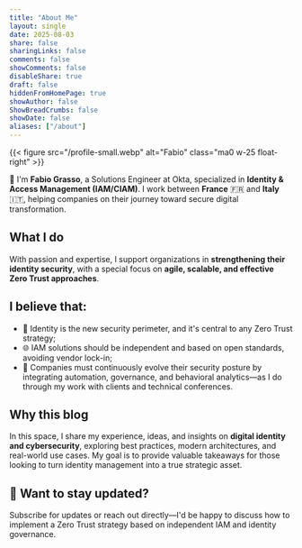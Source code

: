 ```yaml
---
title: "About Me"
layout: single
date: 2025-08-03
share: false
sharingLinks: false
comments: false
showComments: false
disableShare: true
draft: false
hiddenFromHomePage: true
showAuthor: false
ShowBreadCrumbs: false
showDate: false
aliases: ["/about"]
---
```


{{< figure src="/profile-small.webp" alt="Fabio" class="ma0 w-25 float-right" >}}

👋 I'm **Fabio Grasso**, a Solutions Engineer at Okta, specialized in **Identity & Access Management (IAM/CIAM)**. I work between **France** 🇫🇷 and **Italy** 🇮🇹, helping companies on their journey toward secure digital transformation.
<!-- <span style="font-size:28px;letter-spacing:4px">🧡💻📷🏀🎱🎮🀄🐶🐱☮️</span> -->

## What I do

With passion and expertise, I support organizations in **strengthening their identity security**, with a special focus on **agile, scalable, and effective Zero Trust approaches**.

## I believe that:

* 🔐 Identity is the new security perimeter, and it's central to any Zero Trust strategy;
* 🌐 IAM solutions should be independent and based on open standards, avoiding vendor lock-in;
* 🚀 Companies must continuously evolve their security posture by integrating automation, governance, and behavioral analytics—as I do through my work with clients and technical conferences.

## Why this blog

In this space, I share my experience, ideas, and insights on **digital identity and cybersecurity**, exploring best practices, modern architectures, and real-world use cases. My goal is to provide valuable takeaways for those looking to turn identity management into a true strategic asset.

## 📣 Want to stay updated?

Subscribe for updates or reach out directly—I'd be happy to discuss how to implement a Zero Trust strategy based on independent IAM and identity governance.

